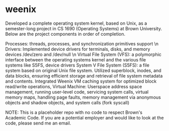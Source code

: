 # weenix

Developed a complete operating system kernel, based on Unix, as a semester-long project in CS 1690 (Operating Systems) at Brown University. Below are the project components in order of completion.

Processes: threads, processes, and synchronization primitives support \n
Drivers: Implemented device drivers for terminals, disks, and memory devices /dev/zero and /dev/null \n
Virtual File System (VFS): a polymorphic interface between the operating systems kernel and the various file systems like S5FS, device drivers
System V File System (S5FS): a file system based on original Unix file system. Utilized superblock, inodes, and data blocks, ensuring efficient storage and retrieval of file system metadata and contents. Integrated Weenix VM caching system for optimized block read/write operations,
Virtual Machine: Userspace address space management, running user-level code, servicing system calls, virtual memory maps, handling page faults, memory management via anonymous objects and shadow objects, and system calls (fork syscall)

NOTE: This is a placeholder repo with no code to respect Brown's Academic Code. If you are a potential employer and would like to look at the code, please send me an email.
